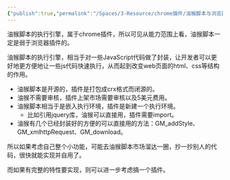 ```yaml
---
{"publish":true,"permalink":"/Spaces/3-Resource/chrome插件/油猴脚本与浏览器插件的异同分析.md","title":"油猴脚本与浏览器插件的异同分析","created":"2023-03-11","modified":"2023-03-14","published":"2025-07-29T23:04:28.835+08:00","cssclasses":""}
---
```



油猴脚本的执行引擎，属于chrome插件，所以可见从能力范围上看，油猴脚本一定是弱于浏览器插件的。

油猴脚本的执行引擎，相当于对一些JavaScript代码做了封装，让开发者可以更好地更方便地让一些js代码快速执行，从而起到改变web页面的html、css等结构的作用。

- 油猴脚本是开源的，插件是打包成crx格式而闭源的。
- 油猴不需要审核，插件上架市场需要审核以及5美元费用。
- 油猴脚本相当于是嵌入执行环境，插件是新建一个执行环境。
	- 比如引用jquery库，油猴可以直接用，插件需要import。
- 油猴有几个已经封装好的方便的可以直接用的方法：GM_addStyle、GM_xmlhttpRequest、GM_download。

所以如果考虑自己整个小功能，可能去油猴脚本市场溜达一圈，抄一抄别人的代码，很快就能实现并自用了。

而如果有完整的特性要实现，则可以进一步考虑搞一个插件。